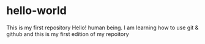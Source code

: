 # hello-world
This is my first repository
Hello! human being.
I am learning how to use git & github
and this is my first edition of my repoitory
